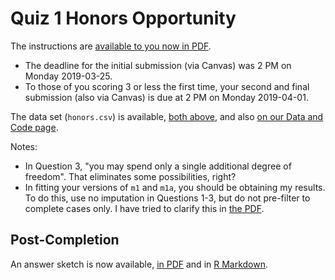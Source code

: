 # Quiz 1 Honors Opportunity

The instructions are [available to you now in PDF](https://github.com/THOMASELOVE/2019-432/blob/master/quizzes/quiz1_honors/quiz01_honors_opportunity_2019.pdf). 

- The deadline for the initial submission (via Canvas) was 2 PM on Monday 2019-03-25.
- To those of you scoring 3 or less the first time, your second and final submission (also via Canvas) is due at 2 PM on Monday 2019-04-01.

The data set (`honors.csv`) is available, [both above](https://github.com/THOMASELOVE/2019-432/blob/master/quizzes/quiz1_honors/honors.csv), and also [on our Data and Code page](https://github.com/THOMASELOVE/2019-432/blob/master/data-and-code/honors.csv).

Notes:

- In Question 3, "you may spend only a single additional degree of freedom". That eliminates some possibilities, right?
- In fitting your versions of `m1` and `m1a`, you should be obtaining my results. To do this, use no imputation in Questions 1-3, but do not pre-filter to complete cases only. I have tried to clarify this in [the PDF](https://github.com/THOMASELOVE/2019-432/blob/master/quizzes/quiz1_honors/quiz01_honors_opportunity_2019.pdf).

## Post-Completion

An answer sketch is now available, [in PDF](https://github.com/THOMASELOVE/2019-432/blob/master/quizzes/quiz1_honors/quiz01_honors_opportunity_2019_answer_sketch.pdf) and in [R Markdown](https://github.com/THOMASELOVE/2019-432/blob/master/quizzes/quiz1_honors/quiz01_honors_opportunity_2019_answer_sketch.Rmd).
